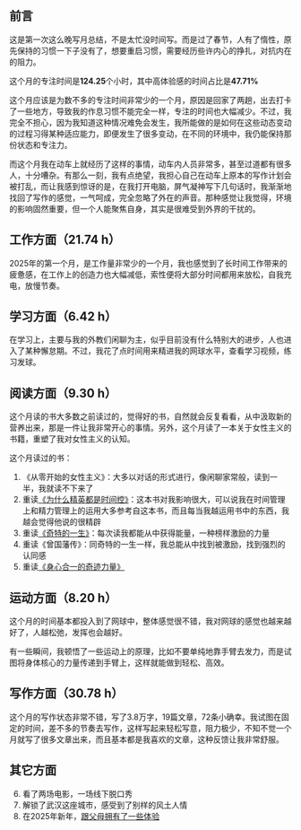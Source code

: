 ## 前言

这是第一次这么晚写月总结，不是太忙没时间写。而是过了春节，人有了惰性，原先保持的习惯一下子没有了，想要重启习惯，需要经历些许内心的挣扎，对抗内在的阻力。

这个月的专注时间是**124.25**个小时，其中高体验感的时间占比是**47.71%**

这个月应该是为数不多的专注时间非常少的一个月，原因是回家了两趟，出去打卡了一些地方，导致我的作息习惯不能完全一样，专注的时间也大幅减少。不过，我完全不担心，因为我知道这种情况难免会发生，我所能做的是如何在这些动态变动的过程习得某种适应能力，即便发生了很多变动，在不同的环境中，我仍能保持那份状态和专注力。

而这个月我在动车上就经历了这样的事情，动车内人员非常多，甚至过道都有很多人，十分嘈杂。有那么一刻，我有点绝望，我担心自己在动车上原本的写作计划会被打乱，而让我感到惊讶的是，在我打开电脑，屏气凝神写下几句话时，我渐渐地找回了写作的感觉，一气呵成，完全忽略了外在的声音。那种感觉让我觉得，环境的影响固然重要，但一个人能聚焦自身，其实是很难受到外界的干扰的。

## 工作方面（21.74 h）

2025年的第一个月，是工作量非常少的一个月，我也感觉到了长时间工作带来的疲惫感，在工作上的创造力也大幅减低，索性便将大部分时间都用来放松，自我充电，放慢节奏。

## 学习方面（6.42 h）

在学习上，主要与我的外教们闲聊为主，似乎目前没有什么特别大的进步，人也进入了某种懈怠期。不过，我花了点时间用来精进我的网球水平，查看学习视频，练习发球。

## 阅读方面（9.30 h）

这个月读的书大多数之前读过的，觉得好的书，自然就会反复看看，从中汲取新的营养出来，那是一件让我非常开心的事情。另外，这个月读了一本关于女性主义的书籍，重塑了我对女性主义的认知。

这个月读过的书：

1. 《从零开始的女性主义》：大多以对话的形式进行，像闲聊家常般，读到一半，我就读不下来了
2. 重读[《为什么精英都是时间控》](https://rolen.wiki/why-are-elites-time-controlled/)：这本书对我影响很大，可以说我在时间管理上和精力管理上的运用大多参考自这本书，而且每当我越运用书中的东西，我越会觉得他说的很精辟
3. 重读[《奇特的一生》](https://rolen.wiki/this-is-strange-life/)：每次读我都能从中获得能量，一种榜样激励的力量
4. 重读《曾国藩传》：同奇特的一生一样，我总能从中找到被激励，找到强烈的认同感
5. 重读[《身心合一的奇迹力量》](https://rolen.wiki/the-inner-game-of-tennis/)

## 运动方面（8.20 h）

这个月的时间基本都投入到了网球中，整体感觉很不错，我对网球的感觉也越来越好了，人越松弛，发挥也会越好。

有一些瞬间，我顿悟了一些运动上的原理，比如不要单纯地靠手臂去发力，而是试图将身体核心的力量传递到手臂上，这样就能做到轻松、高效。

## 写作方面（30.78 h）

这个月的写作状态非常不错，写了3.8万字，19篇文章，72条小确幸。我试图在固定的时间，差不多的节奏去写作，这样写起来轻松写意，阻力极少，不知不觉一个月就写了很多文章出来，而且基本都是我喜欢的文章，这种反馈让我非常舒服。

## 其它方面

6. 看了两场电影，一场线下脱口秀
7. 解锁了武汉这座城市，感受到了别样的风土人情
8. 在2025年新年，[跟父母拥有了一些体验](https://rolen.wiki/2025-moments-with-my-parents/)
